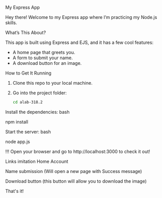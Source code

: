 My Express App

Hey there! Welcome to my Express app where I’m practicing my Node.js skills.

 What’s This About?

This app is built using Express and EJS, and it has a few cool features:
- A home page that greets you.
- A form to submit your name.
- A download button for an image.

How to Get It Running

1. Clone this repo to your local machine.
2. Go into the project folder:

   ```bash
   cd alab-318.2

Install the dependencies:
bash

npm install

Start the server:
bash

node app.js

!!! Open your browser and go to http://localhost:3000 to check it out!


Links imitation
Home
Account

Name submission (Will open a new page with Success message)

Download button (this button will allow you to download the image)


That's it!
